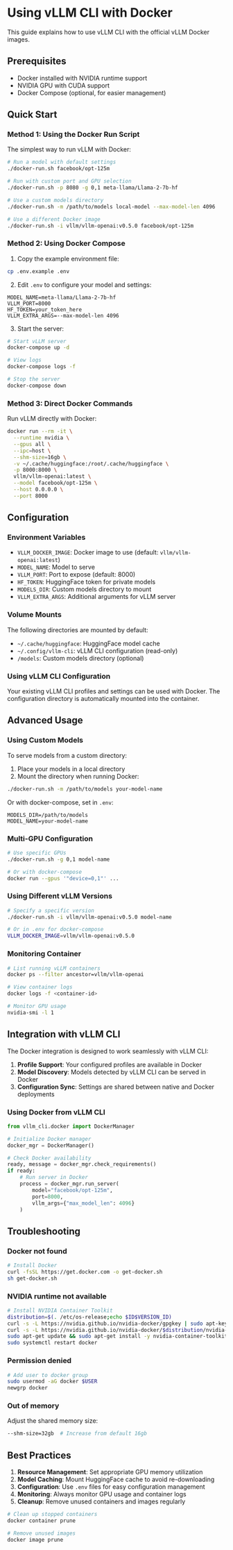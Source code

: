 # Using vLLM CLI with Docker

This guide explains how to use vLLM CLI with the official vLLM Docker images.

## Prerequisites

- Docker installed with NVIDIA runtime support
- NVIDIA GPU with CUDA support
- Docker Compose (optional, for easier management)

## Quick Start

### Method 1: Using the Docker Run Script

The simplest way to run vLLM with Docker:

```bash
# Run a model with default settings
./docker-run.sh facebook/opt-125m

# Run with custom port and GPU selection
./docker-run.sh -p 8080 -g 0,1 meta-llama/Llama-2-7b-hf

# Use a custom models directory
./docker-run.sh -m /path/to/models local-model --max-model-len 4096

# Use a different Docker image
./docker-run.sh -i vllm/vllm-openai:v0.5.0 facebook/opt-125m
```

### Method 2: Using Docker Compose

1. Copy the example environment file:
```bash
cp .env.example .env
```

2. Edit `.env` to configure your model and settings:
```env
MODEL_NAME=meta-llama/Llama-2-7b-hf
VLLM_PORT=8000
HF_TOKEN=your_token_here
VLLM_EXTRA_ARGS=--max-model-len 4096
```

3. Start the server:
```bash
# Start vLLM server
docker-compose up -d

# View logs
docker-compose logs -f

# Stop the server
docker-compose down
```

### Method 3: Direct Docker Commands

Run vLLM directly with Docker:

```bash
docker run --rm -it \
  --runtime nvidia \
  --gpus all \
  --ipc=host \
  --shm-size=16gb \
  -v ~/.cache/huggingface:/root/.cache/huggingface \
  -p 8000:8000 \
  vllm/vllm-openai:latest \
  --model facebook/opt-125m \
  --host 0.0.0.0 \
  --port 8000
```

## Configuration

### Environment Variables

- `VLLM_DOCKER_IMAGE`: Docker image to use (default: `vllm/vllm-openai:latest`)
- `MODEL_NAME`: Model to serve
- `VLLM_PORT`: Port to expose (default: 8000)
- `HF_TOKEN`: HuggingFace token for private models
- `MODELS_DIR`: Custom models directory to mount
- `VLLM_EXTRA_ARGS`: Additional arguments for vLLM server

### Volume Mounts

The following directories are mounted by default:

- `~/.cache/huggingface`: HuggingFace model cache
- `~/.config/vllm-cli`: vLLM CLI configuration (read-only)
- `/models`: Custom models directory (optional)

### Using vLLM CLI Configuration

Your existing vLLM CLI profiles and settings can be used with Docker. The configuration directory is automatically mounted into the container.

## Advanced Usage

### Using Custom Models

To serve models from a custom directory:

1. Place your models in a local directory
2. Mount the directory when running Docker:

```bash
./docker-run.sh -m /path/to/models your-model-name
```

Or with docker-compose, set in `.env`:
```env
MODELS_DIR=/path/to/models
MODEL_NAME=your-model-name
```

### Multi-GPU Configuration

```bash
# Use specific GPUs
./docker-run.sh -g 0,1 model-name

# Or with docker-compose
docker run --gpus '"device=0,1"' ...
```

### Using Different vLLM Versions

```bash
# Specify a specific version
./docker-run.sh -i vllm/vllm-openai:v0.5.0 model-name

# Or in .env for docker-compose
VLLM_DOCKER_IMAGE=vllm/vllm-openai:v0.5.0
```

### Monitoring Container

```bash
# List running vLLM containers
docker ps --filter ancestor=vllm/vllm-openai

# View container logs
docker logs -f <container-id>

# Monitor GPU usage
nvidia-smi -l 1
```

## Integration with vLLM CLI

The Docker integration is designed to work seamlessly with vLLM CLI:

1. **Profile Support**: Your configured profiles are available in Docker
2. **Model Discovery**: Models detected by vLLM CLI can be served in Docker
3. **Configuration Sync**: Settings are shared between native and Docker deployments

### Using Docker from vLLM CLI

```python
from vllm_cli.docker import DockerManager

# Initialize Docker manager
docker_mgr = DockerManager()

# Check Docker availability
ready, message = docker_mgr.check_requirements()
if ready:
    # Run server in Docker
    process = docker_mgr.run_server(
        model="facebook/opt-125m",
        port=8000,
        vllm_args={"max_model_len": 4096}
    )
```

## Troubleshooting

### Docker not found
```bash
# Install Docker
curl -fsSL https://get.docker.com -o get-docker.sh
sh get-docker.sh
```

### NVIDIA runtime not available
```bash
# Install NVIDIA Container Toolkit
distribution=$(. /etc/os-release;echo $ID$VERSION_ID)
curl -s -L https://nvidia.github.io/nvidia-docker/gpgkey | sudo apt-key add -
curl -s -L https://nvidia.github.io/nvidia-docker/$distribution/nvidia-docker.list | sudo tee /etc/apt/sources.list.d/nvidia-docker.list
sudo apt-get update && sudo apt-get install -y nvidia-container-toolkit
sudo systemctl restart docker
```

### Permission denied
```bash
# Add user to docker group
sudo usermod -aG docker $USER
newgrp docker
```

### Out of memory
Adjust the shared memory size:
```bash
--shm-size=32gb  # Increase from default 16gb
```

## Best Practices

1. **Resource Management**: Set appropriate GPU memory utilization
2. **Model Caching**: Mount HuggingFace cache to avoid re-downloading
3. **Configuration**: Use `.env` files for easy configuration management
4. **Monitoring**: Always monitor GPU usage and container logs
5. **Cleanup**: Remove unused containers and images regularly

```bash
# Clean up stopped containers
docker container prune

# Remove unused images
docker image prune
```
